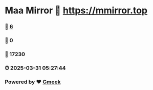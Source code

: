 # Maa Mirror :link: https://mmirror.top 
### :page_facing_up: [6](https://mmirror.top/tag.html) 
### :speech_balloon: 0 
### :hibiscus: 17230 
### :alarm_clock: 2025-03-31 05:27:44 
### Powered by :heart: [Gmeek](https://github.com/Meekdai/Gmeek)
